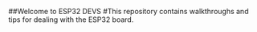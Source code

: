 ##Welcome to ESP32 DEVS
#This repository contains walkthroughs and tips for dealing with the ESP32 board.
